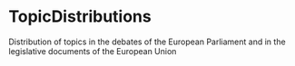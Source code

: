 # TopicDistributions
Distribution of topics in the debates of the European Parliament and in the legislative documents of the European Union
